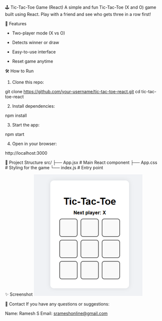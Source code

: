 🕹️ Tic-Tac-Toe Game (React)
A simple and fun Tic-Tac-Toe (X and O) game built using React.
Play with a friend and see who gets three in a row first!


🚀 Features
* Two-player mode (X vs O)

* Detects winner or draw

* Easy-to-use interface

* Reset game anytime


🛠️ How to Run
1. Clone this repo:

git clone https://github.com/your-username/tic-tac-toe-react.git
cd tic-tac-toe-react

2. Install dependencies:

npm install

3. Start the app:

npm start

4. Open in your browser:

http://localhost:3000


📁 Project Structure
src/
├── App.jsx        # Main React component
├── App.css        # Styling for the game
└── index.js       # Entry point

✨ Screenshot
![alt text](image.png)

📧 Contact
If you have any questions or suggestions:

Name: Ramesh S
Email: srameshonline@gmail.com